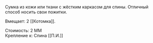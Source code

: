 Сумка из кожи или ткани с жёстким каркасом для спины. Отличный способ носить свои пожитки.

Вмещает: 2 [[Котомка]].<br>

Стоимость: 2 ММ<br>
Крепление к: Спина [[П.И.]]<br>